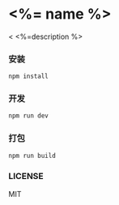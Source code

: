 # <%= name %>
< <%=description %>

### 安装
```bash
npm install 
```

### 开发

```bash
npm run dev
```

### 打包

```bash
npm run build
```

### LICENSE
MIT
